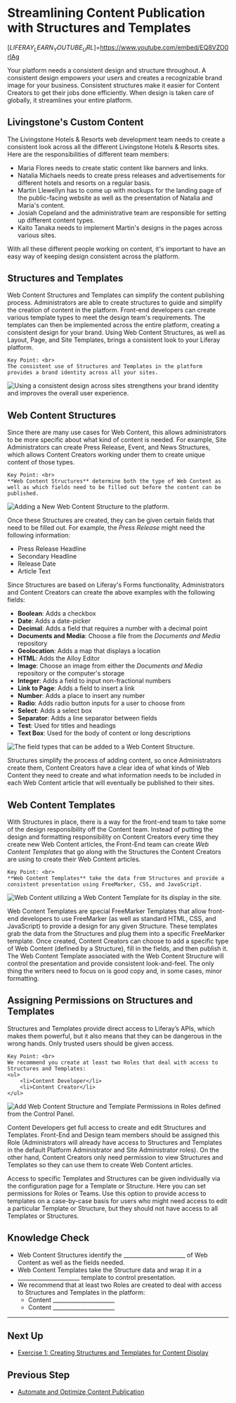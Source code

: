# Streamlining Content Publication with Structures and Templates

[$LIFERAY_LEARN_YOUTUBE_URL$]=https://www.youtube.com/embed/EQ8VZO0rlAg

Your platform needs a consistent design and structure throughout. A consistent design empowers your users and creates a recognizable brand image for your business. Consistent structures make it easier for Content Creators to get their jobs done efficiently. When design is taken care of globally, it streamlines your entire platform.

## Livingstone's Custom Content

The Livingstone Hotels & Resorts web development team needs to create a consistent look across all the different Livingstone Hotels & Resorts sites. Here are the responsibilities of different team members:

* Maria Flores needs to create static content like banners and links.
* Natalia Michaels needs to create press releases and advertisements for different hotels and resorts on a regular basis.
* Martin Llewellyn has to come up with mockups for the landing page of the public-facing website as well as the presentation of Natalia and Maria's content.
* Josiah Copeland and the administrative team are responsible for setting up different content types.
* Kaito Tanaka needs to implement Martin's designs in the pages across various sites.

With all these different people working on content, it's important to have an easy way of keeping design consistent across the platform.

## Structures and Templates

Web Content Structures and Templates can simplify the content publishing process. Administrators are able to create structures to guide and simplify the creation of content in the platform. Front-end developers can create various template types to meet the design team's requirements. The templates can then be implemented across the entire platform, creating a consistent design for your brand. Using Web Content Structures, as well as Layout, Page, and Site Templates, brings a consistent look to your Liferay platform.

```{important}
Key Point: <br>
The consistent use of Structures and Templates in the platform provides a brand identity across all your sites.
```

![Using a consistent design across sites strengthens your brand identity and improves the overall user experience.](./images/consistent-design.png)

## Web Content Structures

Since there are many use cases for Web Content, this allows administrators to be more specific about what kind of content is needed. For example, Site Administrators can create Press Release, Event, and News Structures, which allows Content Creators working under them to create unique content of those types.

```{important}
Key Point: <br>
**Web Content Structures** determine both the type of Web Content as well as which fields need to be filled out before the content can be published.
```

![Adding a New Web Content Structure to the platform.](./images/web-content-structure-form.png)

Once these Structures are created, they can be given certain fields that need to be filled out. For example, the _Press Release_ might need the following information:
* Press Release Headline
* Secondary Headline
* Release Date
* Article Text

Since Structures are based on Liferay's Forms functionality, Administrators and Content Creators can create the above examples with the following fields:
- **Boolean**: Adds a checkbox
- **Date**: Adds a date-picker
- **Decimal**: Adds a field that requires a number with a decimal point
- **Documents and Media**: Choose a file from the _Documents and Media_ repository
- **Geolocation**: Adds a map that displays a location
- **HTML**: Adds the Alloy Editor
- **Image**: Choose an image from either the _Documents and Media_ repository or the computer's storage
- **Integer**: Adds a field to input non-fractional numbers
- **Link to Page**: Adds a field to insert a link
- **Number**: Adds a place to insert any number
- **Radio**: Adds radio button inputs for a user to choose from
- **Select**: Adds a select box
- **Separator**: Adds a line separator between fields
- **Test**: Used for titles and headings
- **Text Box**: Used for the body of content or long descriptions

![The field types that can be added to a Web Content Structure.](./images/structures-items.png)

Structures simplify the process of adding content, so once Administrators create them, Content Creators have a clear idea of what kinds of Web Content they need to create and what information needs to be included in each Web Content article that will eventually be published to their sites.

## Web Content Templates

With Structures in place, there is a way for the front-end team to take some of the design responsibility off the Content team. Instead of putting the design and formatting responsibility on Content Creators every time they create new Web Content articles, the Front-End team can create _Web Content Templates_ that go along with the Structures the Content Creators are using to create their Web Content articles.

```{important}
Key Point: <br>
**Web Content Templates** take the data from Structures and provide a consistent presentation using FreeMarker, CSS, and JavaScript.
```

![Web Content utilizing a Web Content Template for its display in the site.](./images/4-image-finished.png)

Web Content Templates are special FreeMarker Templates that allow front-end developers to use FreeMarker (as well as standard HTML, CSS, and JavaScript) to provide a design for any given Structure. These templates grab the data from the Structures and plug them into a specific FreeMarker template. Once created, Content Creators can choose to add a specific type of Web Content (defined by a Structure), fill in the fields, and then publish it. The Web Content Template associated with the Web Content Structure will control the presentation and provide consistent look-and-feel. The only thing the writers need to focus on is good copy and, in some cases, minor formatting.

## Assigning Permissions on Structures and Templates

Structures and Templates provide direct access to Liferay’s APIs, which makes them powerful, but it also means that they can be dangerous in the wrong hands. Only trusted users should be given access.

```{important}
Key Point: <br>
We recommend you create at least two Roles that deal with access to Structures and Templates:
<ul>
	<li>Content Developer</li>
	<li>Content Creator</li>
</ul>
```

![Add Web Content Structure and Template Permissions in Roles defined from the Control Panel.](./images/structures-templates-permissions.png)

Content Developers get full access to create and edit Structures and Templates. Front-End and Design team members should be assigned this Role (Administrators will already have access to Structures and Templates in the default Platform Administrator and Site Administrator roles). On the other hand, Content Creators only need permission to view Structures and Templates so they can use them to create Web Content articles.

Access to specific Templates and Structures can be given individually via the configuration page for a Template or Structure. Here you can set permissions for Roles or Teams. Use this option to provide access to templates on a case-by-case basis for users who might need access to edit a particular Template or Structure, but they should not have access to all Templates or Structures.

## Knowledge Check

* Web Content Structures identify the ______________________ of Web Content as well as the fields needed.
* Web Content Templates take the Structure data and wrap it in a ______________________ template to control presentation.
* We recommend that at least two Roles are created to deal with access to Structures and Templates in the platform:
	* Content ______________________
	* Content ______________________

---

## Next Up

* [Exercise 1: Creating Structures and Templates for Content Display](./exercise-1-creating-structures-and-templates.md)

## Previous Step

* [Automate and Optimize Content Publication](../automate-content-publication.md)